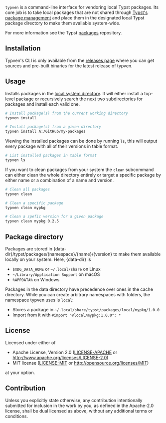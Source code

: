`typven` is a command-line interface for vendoring local Typst packages. Its core 
job is to take local packages that are not shared through [Typst's package 
management] and place them in the designated local Typst package 
directory to make them available system-wide.

For more information see the Typst [packages] repository.

## Installation

Typven's CLI is only available from the [releases page] where you can get 
sources and pre-built binaries for the latest release of typven.

## Usage

Installs packages in the [local system directory](#package-directory). It will
either install a top-level package or recursively search the next two 
subdirectories for packages and install each valid one.
```sh
# Install package(s) from the current working directory
typven install

# Install package(s) from a given directory
typven install A:/GitHub/my-packages
```

Viewing the installed packages can be done by running `ls`, this will output 
every package with all of their versions in table format.
```sh
# List installed packages in table format
typven ls
```

If you want to clean packages from your system the `clean` subcommand can either 
clean the whole directory entirely or target a specific package by either name 
or a combination of a name and version.
```sh
# Clean all packages
typven clean

# Clean a specific package
typven clean mypkg

# Clean a spefic version for a given package
typven clean mypkg 0.2.5
```

## Package directory
Packages are stored in {data-dir}/typst/packages/{namespace}/{name}/{version} to 
make them available locally on your system. Here, {data-dir} is
- `$XDG_DATA_HOME` or `~/.local/share` on Linux
- `~/Library/Application Support` on macOS
- `%APPDATA%` on Windows

Packages in the data directory have precedence over ones in the cache directory. 
While you can create arbitrary namespaces with folders, the namespace typven 
uses is `local`:
- Stores a package in `~/.local/share/typst/packages/local/mypkg/1.0.0`
- Import from it with `#import "@local/mypkg:1.0.0": *`

## License

Licensed under either of
  * Apache License, Version 2.0 
    ([LICENSE-APACHE](LICENSE-APACHE) or http://www.apache.org/licenses/LICENSE-2.0)
  * MIT license 
    ([LICENSE-MIT](LICENSE-MIT) or http://opensource.org/licenses/MIT)

at your option.

## Contribution

Unless you explicitly state otherwise, any contribution intentionally submitted 
for inclusion in the work by you, as defined in the Apache-2.0 license, shall be 
dual licensed as above, without any additional terms or conditions.

[packages]: https://github.com/typst/packages
[Typst's package management]: https://typst.app/docs/packages/
[releases page]: https://github.com/jimvdl/typven/releases